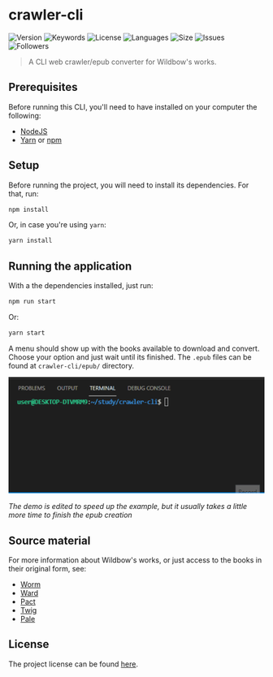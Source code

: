 # crawler-cli

![Version](https://img.shields.io/github/package-json/v/GledsonAfonso/crawler-cli)
![Keywords](https://img.shields.io/github/package-json/keywords/GledsonAfonso/crawler-cli)
![License](https://img.shields.io/github/license/GledsonAfonso/crawler-cli)
![Languages](https://img.shields.io/github/languages/count/GledsonAfonso/crawler-cli)
![Size](https://img.shields.io/github/repo-size/GledsonAfonso/crawler-cli)
![Issues](https://img.shields.io/github/issues/GledsonAfonso/crawler-cli)
![Followers](https://img.shields.io/github/followers/GledsonAfonso?style=social)

> A CLI web crawler/epub converter for Wildbow's works.


## Prerequisites

Before running this CLI, you'll need to have installed on your computer the following:

- [NodeJS](https://nodejs.org/en/)
- [Yarn](https://yarnpkg.com/) or [npm](https://www.npmjs.com/)


## Setup

Before running the project, you will need to install its dependencies. For that, run:

```bash
npm install
```

Or, in case you're using `yarn`:

```bash
yarn install
```


## Running the application

With a the dependencies installed, just run:

```bash
npm run start

```

Or:


```bash
yarn start

```

A menu should show up with the books available to download and convert. Choose your option and just wait until its finished. The `.epub` files can be found at `crawler-cli/epub/` directory.

![demo](https://github.com/GledsonAfonso/crawler-cli/blob/master/documentation/gif/crawler-cli-demo.gif)

*The demo is edited to speed up the example, but it usually takes a little more time to finish the epub creation*


## Source material

For more information about Wildbow's works, or just access to the books in their original form, see:

* [Worm](https://parahumans.wordpress.com)
* [Ward](https://www.parahumans.net)
* [Pact](https://pactwebserial.wordpress.com)
* [Twig](https://twigserial.wordpress.com)
* [Pale](https://palewebserial.wordpress.com)


## License

The project license can be found [here](https://github.com/GledsonAfonso/crawler-cli/blob/development/LICENSE).
